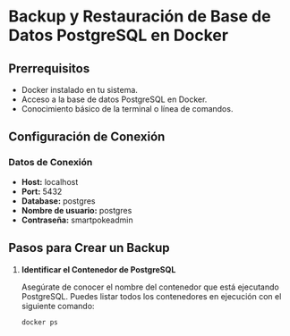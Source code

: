 # Backup y Restauración de Base de Datos PostgreSQL en Docker

## Prerrequisitos

- Docker instalado en tu sistema.
- Acceso a la base de datos PostgreSQL en Docker.
- Conocimiento básico de la terminal o línea de comandos.

## Configuración de Conexión

### Datos de Conexión

- **Host:** localhost
- **Port:** 5432
- **Database:** postgres
- **Nombre de usuario:** postgres
- **Contraseña:** smartpokeadmin

## Pasos para Crear un Backup

1. **Identificar el Contenedor de PostgreSQL**

   Asegúrate de conocer el nombre del contenedor que está ejecutando PostgreSQL. Puedes listar todos los contenedores en ejecución con el siguiente comando:

   ```sh
   docker ps
